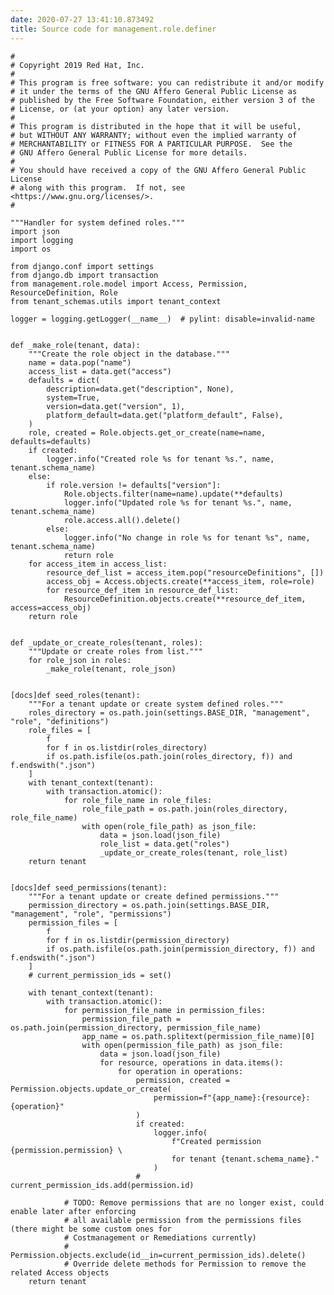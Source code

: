 ```yaml
---
date: 2020-07-27 13:41:10.873492
title: Source code for management.role.definer
---
```


<div class="highlight">

    #
    # Copyright 2019 Red Hat, Inc.
    #
    # This program is free software: you can redistribute it and/or modify
    # it under the terms of the GNU Affero General Public License as
    # published by the Free Software Foundation, either version 3 of the
    # License, or (at your option) any later version.
    #
    # This program is distributed in the hope that it will be useful,
    # but WITHOUT ANY WARRANTY; without even the implied warranty of
    # MERCHANTABILITY or FITNESS FOR A PARTICULAR PURPOSE.  See the
    # GNU Affero General Public License for more details.
    #
    # You should have received a copy of the GNU Affero General Public License
    # along with this program.  If not, see <https://www.gnu.org/licenses/>.
    #
    
    """Handler for system defined roles."""
    import json
    import logging
    import os
    
    from django.conf import settings
    from django.db import transaction
    from management.role.model import Access, Permission, ResourceDefinition, Role
    from tenant_schemas.utils import tenant_context
    
    logger = logging.getLogger(__name__)  # pylint: disable=invalid-name
    
    
    def _make_role(tenant, data):
        """Create the role object in the database."""
        name = data.pop("name")
        access_list = data.get("access")
        defaults = dict(
            description=data.get("description", None),
            system=True,
            version=data.get("version", 1),
            platform_default=data.get("platform_default", False),
        )
        role, created = Role.objects.get_or_create(name=name, defaults=defaults)
        if created:
            logger.info("Created role %s for tenant %s.", name, tenant.schema_name)
        else:
            if role.version != defaults["version"]:
                Role.objects.filter(name=name).update(**defaults)
                logger.info("Updated role %s for tenant %s.", name, tenant.schema_name)
                role.access.all().delete()
            else:
                logger.info("No change in role %s for tenant %s", name, tenant.schema_name)
                return role
        for access_item in access_list:
            resource_def_list = access_item.pop("resourceDefinitions", [])
            access_obj = Access.objects.create(**access_item, role=role)
            for resource_def_item in resource_def_list:
                ResourceDefinition.objects.create(**resource_def_item, access=access_obj)
        return role
    
    
    def _update_or_create_roles(tenant, roles):
        """Update or create roles from list."""
        for role_json in roles:
            _make_role(tenant, role_json)
    
    
    [docs]def seed_roles(tenant):
        """For a tenant update or create system defined roles."""
        roles_directory = os.path.join(settings.BASE_DIR, "management", "role", "definitions")
        role_files = [
            f
            for f in os.listdir(roles_directory)
            if os.path.isfile(os.path.join(roles_directory, f)) and f.endswith(".json")
        ]
        with tenant_context(tenant):
            with transaction.atomic():
                for role_file_name in role_files:
                    role_file_path = os.path.join(roles_directory, role_file_name)
                    with open(role_file_path) as json_file:
                        data = json.load(json_file)
                        role_list = data.get("roles")
                        _update_or_create_roles(tenant, role_list)
        return tenant
    
    
    [docs]def seed_permissions(tenant):
        """For a tenant update or create defined permissions."""
        permission_directory = os.path.join(settings.BASE_DIR, "management", "role", "permissions")
        permission_files = [
            f
            for f in os.listdir(permission_directory)
            if os.path.isfile(os.path.join(permission_directory, f)) and f.endswith(".json")
        ]
        # current_permission_ids = set()
    
        with tenant_context(tenant):
            with transaction.atomic():
                for permission_file_name in permission_files:
                    permission_file_path = os.path.join(permission_directory, permission_file_name)
                    app_name = os.path.splitext(permission_file_name)[0]
                    with open(permission_file_path) as json_file:
                        data = json.load(json_file)
                        for resource, operations in data.items():
                            for operation in operations:
                                permission, created = Permission.objects.update_or_create(
                                    permission=f"{app_name}:{resource}:{operation}"
                                )
                                if created:
                                    logger.info(
                                        f"Created permission {permission.permission} \
                                        for tenant {tenant.schema_name}."
                                    )
                                # current_permission_ids.add(permission.id)
    
                # TODO: Remove permissions that are no longer exist, could enable later after enforcing
                # all available permission from the permissions files (there might be some custom ones for
                # Costmanagement or Remediations currently)
                # Permission.objects.exclude(id__in=current_permission_ids).delete()
                # Override delete methods for Permission to remove the related Access objects
        return tenant

</div>
